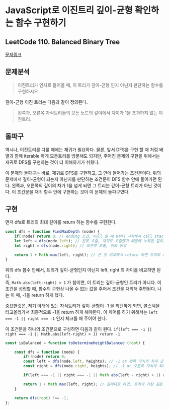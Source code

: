 # JavaScript로 이진트리 깊이-균형 확인하는 함수 구현하기 
## LeetCode 110. Balanced Binary Tree

[문제링크](https://leetcode.com/problems/balanced-binary-tree/)

## 문제분석 
> 이진트리가 인자로 들어올 때, 이 트리가 깊이-균형 인지 아닌지 판단하는 함수를 구현하시오

깊이-균형 이진 트리는 다음과 같이 정의된다.
> 왼쪽과, 오른쪽 자식트리들의 모든 노드의 깊이에서 차이가 1을 초과하지 않는 이진트리. 

## 돌파구
역시나, 이진트리를 다룰 때에는 재귀가 필요하다. 물론, 앞서 DFS를 구현 할 때 처럼 배열과 함께 iterable 하게 모든트리를 방문해도 되지만, 주어진 문제의 구현을 위해서는 재귀로 DFS를 구현하는 것이 더 이해하기가 쉬웠다. 

이 문제의 돌파구는 바로, 재귀로 DFS를 구현하고, 그 안에 들어가는 조건문이다. 위의 문제에서 깊이-균형이 되는지 아닌지를 판단하는 조건문이 DFS 함수 안에 들어가면 된다. 왼쪽과, 오른쪽의 깊이의 차가 1을 넘게 되면 그 트리는 깊이-균형 트리가 아닌 것이다. 이 조건문을 재귀 함수 안에 구현하는 것이 이 문제의 돌파구였다. 

## 구현
먼저 dfs로 트리의 최대 깊이를 return 하는 함수를 구현한다. 

```javascript
const dfs = function FindMaxDepth (node) {
    if(!node) return 0; // ending 조건, null 일 떄 0부터 시작해서 call stack 을 타고 올라가면서 깊이가 쌓인다. 
    let left = dfs(node.left); // 왼쪽 호출, 재귀로 호출했기 때문에 누적된 깊이값이 return 된다.
    let right = dfs(node.right); // 오른쪽 호출, 위와 동일

    return 1 + Math.max(left, right); // 큰 것 비교해서 return 하면 트리의 최대 깊이를 알 수 있다.
}
```

위의 dfs 함수 안에서, 트리가 깊이-균형인지 아닌지 left, right 의 차이를 비교하면 된다.  
즉, `Math.abs(left-right) > 1` 가 참이면, 이 트리는 깊이-균형인 트리가 아니다. 이 조건을 성립할 때, 함수의 구현상 나올 수 없는 값을 주어서 조건을 처리해 주면된다. 나는 이 때, -1을 return 하게 했다.

중요한것은, 저기 아래에 있는 자식트리가 깊이-균형이 -1 을 리턴하게 되면, 콜스택을 타고올라가서 최종적으로 -1을 return 하게 해야한다.
이 제어를 하기 위해서는 `left === -1 || right === -1` 인지 체크를 해 주어야 한다. 

이 조건문을 하나의 조건문으로 구성하면 다음과 같이 된다.
`if(left === -1 || right === -1 || Math.abs(left-right) > 1) return -1`

```javascript
const isBalanced = function toDetermineHeightBalanced (root) {

    const dfs = function (node) {
        if(!node) return 0;
        const left = dfs(node.left, heights); // -1 or 왼쪽 자식의 최대 깊이
        const right = dfs(node.right, heights); // -1 or 오른쪽 자식의 최대 깊이

        if(left === -1 || right === -1 || Math.abs(left - right) > 1) return -1; // unbalanced, call stack 타고 올라가서 최종적으로 -1 return 한다.

        return 1 + Math.max(left, right); // 원래대로 라면, 트리의 가장 깊은 깊이를 return 한다.
    }

    return dfs(root) !== -1;
};
```